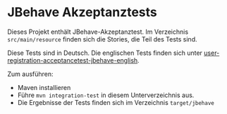JBehave Akzeptanztests
================

Dieses Projekt enthält JBehave-Akzeptanztest. Im Verzeichnis
`src/main/resource` finden sich die Stories, die Teil des Tests sind.

Diese Tests sind in Deutsch. Die englischen Tests finden sich unter
[user-registration-acceptancetest-jbehave-english](../user-registration-acceptancetest-jbehave-english).

Zum ausführen:

- Maven installieren
- Führe `mvn integration-test` in diesem Unterverzeichnis aus.
- Die Ergebnisse der Tests finden sich im Verzeichnis `target/jbehave`
